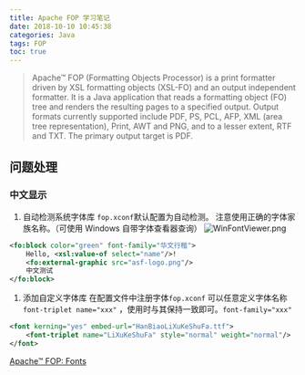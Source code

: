 ```yaml
---
title: Apache FOP 学习笔记
date: 2018-10-10 10:45:38
categories: Java
tags: FOP
toc: true
---
```


> Apache™ FOP (Formatting Objects Processor) is a print formatter driven by XSL formatting objects (XSL-FO) and an output independent formatter. It is a Java application that reads a formatting object (FO) tree and renders the resulting pages to a specified output. Output formats currently supported include PDF, PS, PCL, AFP, XML (area tree representation), Print, AWT and PNG, and to a lesser extent, RTF and TXT. The primary output target is PDF.

<!-- More -->

## 问题处理

### 中文显示
1. 自动检测系统字体库
   `fop.xconf`默认配置为自动检测。
   注意使用正确的字体家族名称。（可使用 Windows 自带字体查看器查询）
![WinFontViewer.png](http://obcba9r77.bkt.clouddn.com/images/Linux/WinFontViewer.png)
``` xml
<fo:block color="green" font-family="华文行楷">
    Hello, <xsl:value-of select="name"/>!
    <fo:external-graphic src="asf-logo.png"/>
    中文测试
</fo:block>
```
1. 添加自定义字体库
在配置文件中注册字体`fop.xconf`
可以任意定义字体名称`font-triplet name="xxx"` ，使用时与其保持一致即可。`font-family="xxx"`
``` xml
<font kerning="yes" embed-url="HanBiaoLiXuKeShuFa.ttf">
    <font-triplet name="LiXuKeShuFa" style="normal" weight="normal"/>
</font>
```

[Apache™ FOP: Fonts](https://xmlgraphics.apache.org/fop/2.3/fonts.html)

